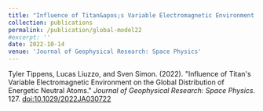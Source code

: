 ```yaml
---
title: "Influence of Titan&apos;s Variable Electromagnetic Environment on the Global Distribution of Energetic Neutral Atoms"
collection: publications
permalink: /publication/global-model22
#excerpt: ''
date: 2022-10-14
venue: 'Journal of Geophysical Research: Space Physics'
---
```


Tyler Tippens, Lucas Liuzzo, and Sven Simon. (2022). &quot;Influence of Titan&apos;s Variable Electromagnetic Environment on the Global Distribution of Energetic Neutral Atoms.&quot; <i>Journal of Geophysical Research: Space Physics</i>. 127. [doi:10.1029/2022JA030722](https://agupubs.onlinelibrary.wiley.com/doi/abs/10.1029/2022JA030722)

